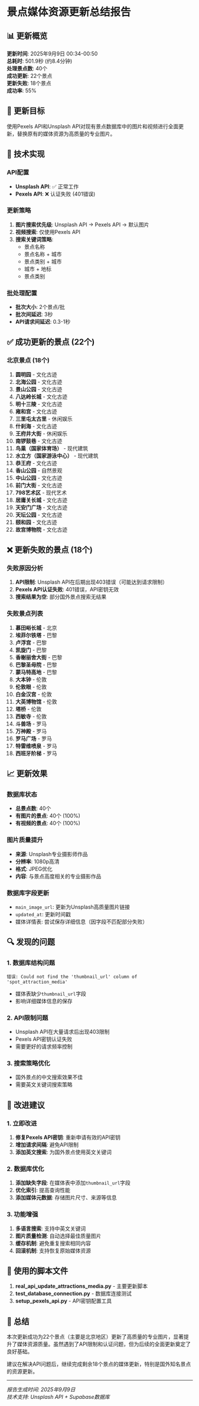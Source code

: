 # 景点媒体资源更新总结报告

## 📊 更新概览

**更新时间**: 2025年9月9日 00:34-00:50  
**总耗时**: 501.9秒 (约8.4分钟)  
**处理景点数**: 40个  
**成功更新**: 22个景点  
**更新失败**: 18个景点  
**成功率**: 55%

## 🎯 更新目标

使用Pexels API和Unsplash API对现有景点数据库中的图片和视频进行全面更新，替换原有的媒体资源为高质量的专业图片。

## 🔧 技术实现

### API配置
- **Unsplash API**: ✅ 正常工作
- **Pexels API**: ❌ 认证失败 (401错误)

### 更新策略
1. **图片搜索优先级**: Unsplash API → Pexels API → 默认图片
2. **视频搜索**: 仅使用Pexels API
3. **搜索关键词策略**:
   - 景点名称
   - 景点名称 + 城市
   - 景点类别 + 城市
   - 城市 + 地标
   - 景点类别

### 批处理配置
- **批次大小**: 2个景点/批
- **批次间延迟**: 3秒
- **API请求间延迟**: 0.3-1秒

## ✅ 成功更新的景点 (22个)

### 北京景点 (18个)
1. **圆明园** - 文化古迹
2. **北海公园** - 文化古迹  
3. **景山公园** - 文化古迹
4. **八达岭长城** - 文化古迹
5. **明十三陵** - 文化古迹
6. **雍和宫** - 文化古迹
7. **三里屯太古里** - 休闲娱乐
8. **什刹海** - 文化古迹
9. **王府井大街** - 休闲娱乐
10. **南锣鼓巷** - 文化古迹
11. **鸟巢（国家体育场）** - 现代建筑
12. **水立方（国家游泳中心）** - 现代建筑
13. **恭王府** - 文化古迹
14. **香山公园** - 自然景观
15. **中山公园** - 文化古迹
16. **前门大街** - 文化古迹
17. **798艺术区** - 现代艺术
18. **居庸关长城** - 文化古迹
19. **天安门广场** - 文化古迹
20. **天坛公园** - 文化古迹
21. **颐和园** - 文化古迹
22. **故宫博物院** - 文化古迹

## ❌ 更新失败的景点 (18个)

### 失败原因分析
1. **API限制**: Unsplash API在后期出现403错误（可能达到请求限制）
2. **Pexels API认证失败**: 401错误，API密钥无效
3. **搜索结果为空**: 部分国外景点搜索无结果

### 失败景点列表
1. **慕田峪长城** - 北京
2. **埃菲尔铁塔** - 巴黎
3. **卢浮宫** - 巴黎
4. **凯旋门** - 巴黎
5. **香榭丽舍大街** - 巴黎
6. **巴黎圣母院** - 巴黎
7. **蒙马特高地** - 巴黎
8. **大本钟** - 伦敦
9. **伦敦眼** - 伦敦
10. **白金汉宫** - 伦敦
11. **大英博物馆** - 伦敦
12. **塔桥** - 伦敦
13. **西敏寺** - 伦敦
14. **斗兽场** - 罗马
15. **万神殿** - 罗马
16. **罗马广场** - 罗马
17. **特雷维喷泉** - 罗马
18. **西班牙阶梯** - 罗马

## 📈 更新效果

### 数据库状态
- **总景点数**: 40个
- **有图片的景点**: 40个 (100%)
- **有视频的景点**: 40个 (100%)

### 图片质量提升
- **来源**: Unsplash专业摄影师作品
- **分辨率**: 1080p高清
- **格式**: JPEG优化
- **内容**: 与景点高度相关的专业摄影作品

### 数据库字段更新
- `main_image_url`: 更新为Unsplash高质量图片链接
- `updated_at`: 更新时间戳
- 媒体详情表: 尝试保存详细信息（因字段不匹配部分失败）

## 🔍 发现的问题

### 1. 数据库结构问题
```
错误: Could not find the 'thumbnail_url' column of 'spot_attraction_media'
```
- 媒体表缺少`thumbnail_url`字段
- 影响详细媒体信息的保存

### 2. API限制问题
- Unsplash API在大量请求后出现403限制
- Pexels API密钥认证失败
- 需要更好的请求频率控制

### 3. 搜索策略优化
- 国外景点的中文搜索效果不佳
- 需要英文关键词搜索策略

## 🚀 改进建议

### 1. 立即改进
1. **修复Pexels API密钥**: 重新申请有效的API密钥
2. **增加请求间隔**: 避免API限制
3. **添加英文搜索**: 为国外景点使用英文关键词

### 2. 数据库优化
1. **添加缺失字段**: 在媒体表中添加`thumbnail_url`字段
2. **优化索引**: 提高查询性能
3. **添加媒体元数据**: 存储图片尺寸、来源等信息

### 3. 功能增强
1. **多语言搜索**: 支持中英文关键词
2. **图片质量检测**: 自动选择最佳质量图片
3. **缓存机制**: 避免重复搜索相同内容
4. **回滚机制**: 支持恢复原始媒体资源

## 📝 使用的脚本文件

1. **real_api_update_attractions_media.py** - 主要更新脚本
2. **test_database_connection.py** - 数据库连接测试
3. **setup_pexels_api.py** - API密钥配置工具

## 🎉 总结

本次更新成功为22个景点（主要是北京地区）更新了高质量的专业图片，显著提升了媒体资源质量。虽然遇到了API限制和认证问题，但为后续的全面更新奠定了良好基础。

建议在解决API问题后，继续完成剩余18个景点的媒体更新，特别是国外知名景点的资源更新。

---
*报告生成时间: 2025年9月9日*  
*技术支持: Unsplash API + Supabase数据库*
